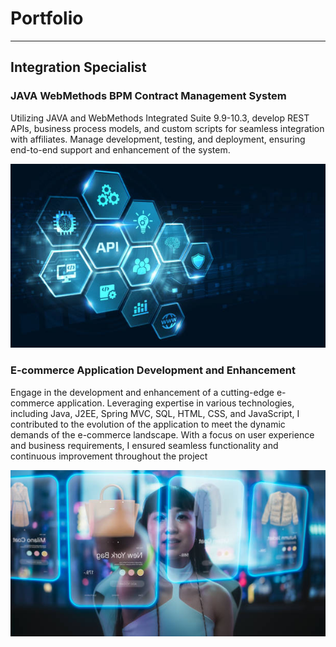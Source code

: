 # Portfolio
---
## Integration Specialist

### JAVA WebMethods BPM Contract Management System

Utilizing JAVA and WebMethods Integrated Suite 9.9-10.3, develop REST APIs, business process models, and custom scripts for seamless integration with affiliates. Manage development, testing, and deployment, ensuring end-to-end support and enhancement of the system.
<center><img src="assets/img/application_integration.jpg"/></center

---

### E-commerce Application Development and Enhancement

Engage in the development and enhancement of a cutting-edge e-commerce application. Leveraging expertise in various technologies, including Java, J2EE, Spring MVC, SQL, HTML, CSS, and JavaScript, I contributed to the evolution of the application to meet the dynamic demands of the e-commerce landscape. With a focus on user experience and business requirements, I ensured seamless functionality and continuous improvement throughout the project
<center><img src="assets/img/ecommerce.jpg"/></center
